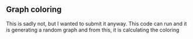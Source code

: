 ## Graph coloring

This is sadly not, but I wanted to submit it anyway.
This code can run and it is generating a random graph and from this, it is calculating the coloring
